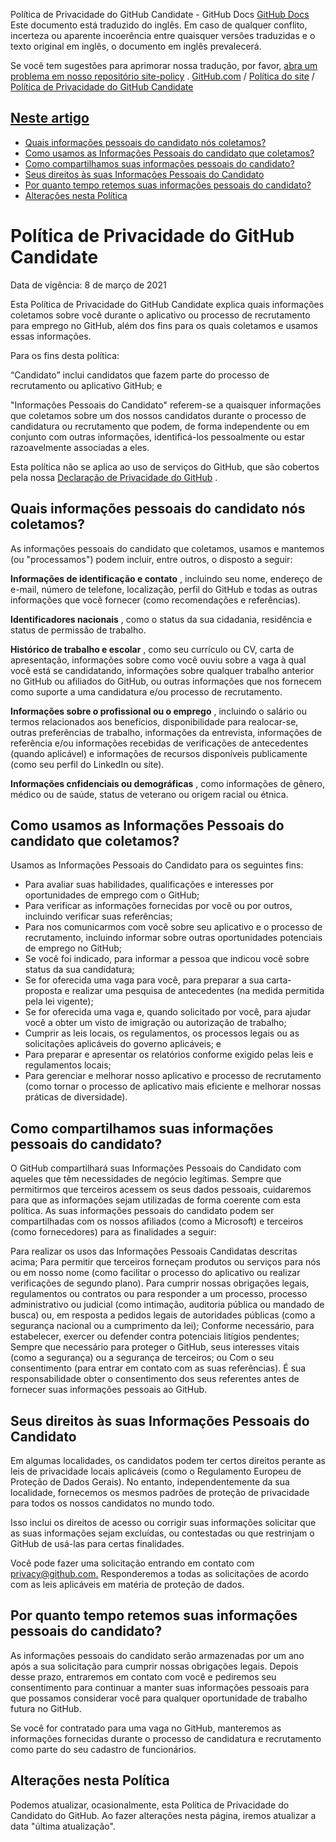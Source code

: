 Política de Privacidade do GitHub Candidate - GitHub Docs
[GitHub Docs](/pt)
Este documento está traduzido do inglês. Em caso de qualquer conflito, incerteza ou aparente incoerência entre quaisquer versões traduzidas e o texto original em inglês, o documento em inglês prevalecerá.

Se você tem sugestões para aprimorar nossa tradução, por favor,
[abra um problema em nosso repositório site-policy](https://github.com/github/site-policy/issues)
.
[GitHub.com](/pt/github)
/
[Política do site](/pt/github/site-policy)
/
[Política de Privacidade do GitHub Candidate](/pt/github/site-policy/github-candidate-privacy-policy)

## [Neste artigo](#in-this-article)
- [Quais informações pessoais do candidato nós coletamos?](#what-candidate-personal-information-do-we-collect)
- [Como usamos as Informações Pessoais do candidato que coletamos?](#how-do-we-use-the-candidate-personal-information-we-collect)
- [Como compartilhamos suas informações pessoais do candidato?](#how-do-we-share-your-candidate-personal-information)
- [Seus direitos às suas Informações Pessoais do Candidato](#your-rights-to-your-candidate-personal-information)
- [Por quanto tempo retemos suas informações pessoais do candidato?](#how-long-do-we-retain-your-candidate-personal-information)
- [Alterações nesta Política](#changes-to-this-policy)

# Política de Privacidade do GitHub Candidate

Data de vigência: 8 de março de 2021

Esta Política de Privacidade do GitHub Candidate explica quais informações coletamos sobre você durante o aplicativo ou processo de recrutamento para emprego no GitHub, além dos fins para os quais coletamos e usamos essas informações.

Para os fins desta política:

“Candidato” inclui candidatos que fazem parte do processo de recrutamento ou aplicativo GitHub; e

"Informações Pessoais do Candidato" referem-se a quaisquer informações que coletamos sobre um dos nossos candidatos durante o processo de candidatura ou recrutamento que podem, de forma independente ou em conjunto com outras informações, identificá-los pessoalmente ou estar razoavelmente associadas a eles.

Esta política não se aplica ao uso de serviços do GitHub, que são cobertos pela nossa
[Declaração de Privacidade do GitHub](/pt/github/site-policy/github-privacy-statement)
.

## Quais informações pessoais do candidato nós coletamos?

As informações pessoais do candidato que coletamos, usamos e mantemos (ou "processamos") podem incluir, entre outros, o disposto a seguir:

**Informações de identificação e contato**
, incluindo seu nome, endereço de e-mail, número de telefone, localização, perfil do GitHub e todas as outras informações que você fornecer (como recomendações e referências).

**Identificadores nacionais**
, como o status da sua cidadania, residência e status de permissão de trabalho.

**Histórico de trabalho e escolar**
, como seu currículo ou CV, carta de apresentação, informações sobre como você ouviu sobre a vaga à qual você está se candidatando, informações sobre qualquer trabalho anterior no GitHub ou afiliados do GitHub, ou outras informações que nos fornecem como suporte a uma candidatura e/ou processo de recrutamento.

**Informações sobre o profissional ou o emprego**
, incluindo o salário ou termos relacionados aos benefícios, disponibilidade para realocar-se, outras preferências de trabalho, informações da entrevista, informações de referência e/ou informações recebidas de verificações de antecedentes (quando aplicável) e informações de recursos disponíveis publicamente (como seu perfil do LinkedIn ou site).

**Informações cnfidenciais ou demográficas**
, como informações de gênero, médico ou de saúde, status de veterano ou origem racial ou étnica.

## Como usamos as Informações Pessoais do candidato que coletamos?

Usamos as Informações Pessoais do Candidato para os seguintes fins:

- Para avaliar suas habilidades, qualificações e interesses por oportunidades de emprego com o GitHub;
- Para verificar as informações fornecidas por você ou por outros, incluindo verificar suas referências;
- Para nos comunicarmos com você sobre seu aplicativo e o processo de recrutamento, incluindo informar sobre outras oportunidades potenciais de emprego no GitHub;
- Se você foi indicado, para informar a pessoa que indicou você sobre status da sua candidatura;
- Se for oferecida uma vaga para você, para preparar a sua carta-proposta e realizar uma pesquisa de antecedentes (na medida permitida pela lei vigente);
- Se for oferecida uma vaga e, quando solicitado por você, para ajudar você a obter um visto de imigração ou autorização de trabalho;
- Cumprir as leis locais, os regulamentos, os processos legais ou as solicitações aplicáveis do governo aplicáveis; e
- Para preparar e apresentar os relatórios conforme exigido pelas leis e regulamentos locais;
- Para gerenciar e melhorar nosso aplicativo e processo de recrutamento (como tornar o processo de aplicativo mais eficiente e melhorar nossas práticas de diversidade).

## Como compartilhamos suas informações pessoais do candidato?

O GitHub compartilhará suas Informações Pessoais do Candidato com aqueles que têm necessidades de negócio legítimas. Sempre que permitirmos que terceiros acessem os seus dados pessoais, cuidaremos para que as informações sejam utilizadas de forma coerente com esta política. As suas informações pessoais do candidato podem ser compartilhadas com os nossos afiliados (como a Microsoft) e terceiros (como fornecedores) para as finalidades a seguir:

Para realizar os usos das Informações Pessoais Candidatas descritas acima;
Para permitir que terceiros forneçam produtos ou serviços para nós ou em nosso nome (como facilitar o processo do aplicativo ou realizar verificações de segundo plano).
Para cumprir nossas obrigações legais, regulamentos ou contratos ou para responder a um processo, processo administrativo ou judicial (como intimação, auditoria pública ou mandado de busca) ou, em resposta a pedidos legais de autoridades públicas (como a segurança nacional ou a cumprimento da lei);
Conforme necessário, para estabelecer, exercer ou defender contra potenciais litígios pendentes;
Sempre que necessário para proteger o GitHub, seus interesses vitais (como a segurança) ou a segurança de terceiros; ou
Com o seu consentimento (para entrar em contato com as suas referências). É sua responsabilidade obter o consentimento dos seus referentes antes de fornecer suas informações pessoais ao GitHub.

## Seus direitos às suas Informações Pessoais do Candidato

Em algumas localidades, os candidatos podem ter certos direitos perante as leis de privacidade locais aplicáveis (como o Regulamento Europeu de Proteção de Dados Gerais). No entanto, independentemente da sua localidade, fornecemos os mesmos padrões de proteção de privacidade para todos os nossos candidatos no mundo todo.

Isso inclui os direitos de acesso ou corrigir suas informações solicitar que as suas informações sejam excluídas, ou contestadas ou que restrinjam o GitHub de usá-las para certas finalidades.

Você pode fazer uma solicitação entrando em contato com
[privacy@github.com.](mailto:privacy@github.com.)
Responderemos a todas as solicitações de acordo com as leis aplicáveis em matéria de proteção de dados.

## Por quanto tempo retemos suas informações pessoais do candidato?

As informações pessoais do candidato serão armazenadas por um ano após a sua solicitação para cumprir nossas obrigações legais. Depois desse prazo, entraremos em contato com você e pediremos seu consentimento para continuar a manter suas informações pessoais para que possamos considerar você para qualquer oportunidade de trabalho futura no GitHub.

Se você for contratado para uma vaga no GitHub, manteremos as informações fornecidas durante o processo de candidatura e recrutamento como parte do seu cadastro de funcionários.

## Alterações nesta Política

Podemos atualizar, ocasionalmente, esta Política de Privacidade do Candidato do GitHub. Ao fazer alterações nesta página, iremos atualizar a data "última atualização".
